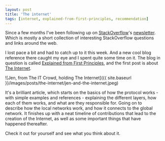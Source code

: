 ```yaml
---
layout: post
title: 'The internet'
tags: [internet, explained-from-first-principles, recommendation]
---
```


Since a few months I've been following up on [StackOverflow][stack-overflow]'s [newsletter][the-overflow].
Which is mostly a short collection of interesting StackOverflow questions and links around the web.

I lost pace a bit and had to catch up to it this week. And a new cool blog reference there caught my eye and I spent quite some time on it.
The blog in question is called [Explained from First Principles][explained-from-first-principles], and the first post is about [The Internet][the-internet].

![Jen, from The IT Crowd, holding The Internet]({{ site.baseurl }}/images/posts/the-internet/jen-and-the-internet.jpeg)

It's a brilliant article, which starts on the basics of how the protocol works - with simple examples and references - explaining the different layers, how each of them works, and what are they responsible for.
Going on to describe how the local networks work, and how it connects to the global network.
It finishes up with a neat timeline of contributions that lead to the creation of the Internet, as well as some important things that have happened thereafter.

Check it out for yourself and see what you think about it.

[stack-overflow]: [https://stackoverflow.com/]
[the-overflow]: [https://stackoverflow.blog/newsletter/]
[explained-from-first-principles]: [https://explained-from-first-principles.com]
[the-internet]: [https://explained-from-first-principles.com/internet]
